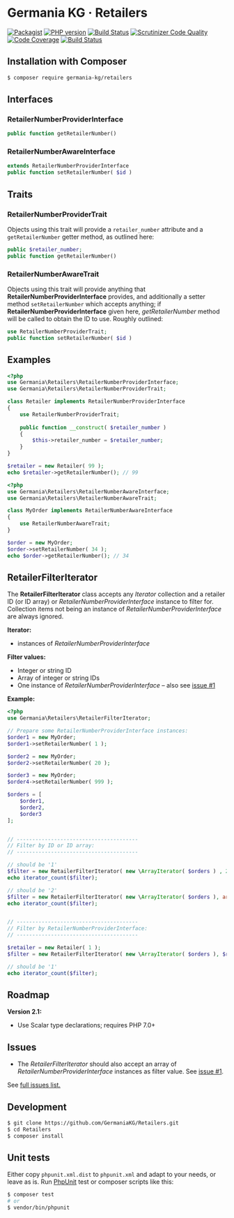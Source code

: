 # Germania KG · Retailers

[![Packagist](https://img.shields.io/packagist/v/germania-kg/retailers.svg?style=flat)](https://packagist.org/packages/germania-kg/retailers)
[![PHP version](https://img.shields.io/packagist/php-v/germania-kg/retailers.svg)](https://packagist.org/packages/germania-kg/retailers)
[![Build Status](https://img.shields.io/travis/GermaniaKG/Retailers.svg?label=Travis%20CI)](https://travis-ci.org/GermaniaKG/Retailers)
[![Scrutinizer Code Quality](https://scrutinizer-ci.com/g/GermaniaKG/Retailers/badges/quality-score.png?b=master)](https://scrutinizer-ci.com/g/GermaniaKG/Retailers/?branch=master)
[![Code Coverage](https://scrutinizer-ci.com/g/GermaniaKG/Retailers/badges/coverage.png?b=master)](https://scrutinizer-ci.com/g/GermaniaKG/Retailers/?branch=master)
[![Build Status](https://scrutinizer-ci.com/g/GermaniaKG/Retailers/badges/build.png?b=master)](https://scrutinizer-ci.com/g/GermaniaKG/Retailers/build-status/master)


## Installation with Composer

```bash
$ composer require germania-kg/retailers
```


## Interfaces


### RetailerNumberProviderInterface

```php
public function getRetailerNumber()
```

### RetailerNumberAwareInterface


```php
extends RetailerNumberProviderInterface
public function setRetailerNumber( $id )
```


## Traits


### RetailerNumberProviderTrait

Objects using this trait will provide a `retailer_number` attribute and a `getRetailerNumber` getter method, as outlined here:

```php
public $retailer_number;
public function getRetailerNumber()
```



### RetailerNumberAwareTrait

Objects using this trait will provide anything that **RetailerNumberProviderInterface** provides, and additionally a setter method `setRetailerNumber` which accepts anything; if **RetailerNumberProviderInterface** given here, *getRetailerNumber* method will be called to obtain the ID to use. Roughly outlined:

```php
use RetailerNumberProviderTrait;
public function setRetailerNumber( $id )
```



## Examples

```php
<?php
use Germania\Retailers\RetailerNumberProviderInterface;
use Germania\Retailers\RetailerNumberProviderTrait;

class Retailer implements RetailerNumberProviderInterface
{
	use RetailerNumberProviderTrait;
	
	public function __construct( $retailer_number )
	{
		$this->retailer_number = $retailer_number;
	}
}

$retailer = new Retailer( 99 );
echo $retailer->getRetailerNumber(); // 99
```

```php
<?php
use Germania\Retailers\RetailerNumberAwareInterface;
use Germania\Retailers\RetailerNumberAwareTrait;

class MyOrder implements RetailerNumberAwareInterface
{
	use RetailerNumberAwareTrait;
}

$order = new MyOrder;
$order->setRetailerNumber( 34 );
echo $order->getRetailerNumber(); // 34
```



## RetailerFilterIterator


The **RetailerFilterIterator** class accepts any *Iterator* collection and a retailer ID (or ID array) or *RetailerNumberProviderInterface* instance to filter for. Collection items not being an instance of *RetailerNumberProviderInterface* are always ignored. 

**Iterator:**

- instances of *RetailerNumberProviderInterface*


**Filter values:**

- Integer or string ID
- Array of integer or string IDs
- One instance of *RetailerNumberProviderInterface* – also see [issue #1][i1]


**Example:**

```php
<?php
use Germania\Retailers\RetailerFilterIterator;

// Prepare some RetailerNumberProviderInterface instances:
$order1 = new MyOrder; 
$order1->setRetailerNumber( 1 );

$order2 = new MyOrder; 
$order2->setRetailerNumber( 20 );

$order3 = new MyOrder; 
$order4->setRetailerNumber( 999 );

$orders = [
	$order1,
	$order2,	
	$order3
];


// ---------------------------------------
// Filter by ID or ID array:
// ---------------------------------------

// should be '1'
$filter = new RetailerFilterIterator( new \ArrayIterator( $orders ) , 20);
echo iterator_count($filter);

// should be '2'
$filter = new RetailerFilterIterator( new \ArrayIterator( $orders ), array(20, 999));
echo iterator_count($filter);


// ---------------------------------------
// Filter by RetailerNumberProviderInterface:
// ---------------------------------------

$retailer = new Retailer( 1 );
$filter = new RetailerFilterIterator( new \ArrayIterator( $orders ), $retailer);

// should be '1'
echo iterator_count($filter);
```

## Roadmap

**Version 2.1:** 

- Use Scalar type declarations; requires PHP 7.0+

## Issues

- The *RetailerFilterIterator* should also accept an array of *RetailerNumberProviderInterface* instances as filter value. See [issue #1][i1].


See [full issues list.][i0]

[i0]: https://github.com/GermaniaKG/Retailers/issues
[i1]: https://github.com/GermaniaKG/Retailers/issues/1


## Development

```bash
$ git clone https://github.com/GermaniaKG/Retailers.git
$ cd Retailers
$ composer install
```

## Unit tests

Either copy `phpunit.xml.dist` to `phpunit.xml` and adapt to your needs, or leave as is. Run [PhpUnit](https://phpunit.de/) test or composer scripts like this:

```bash
$ composer test
# or
$ vendor/bin/phpunit
```

